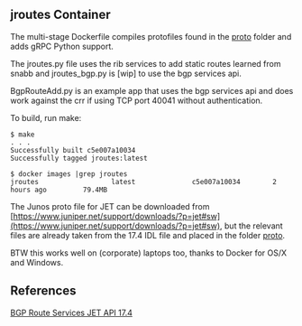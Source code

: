 ## jroutes Container

The multi-stage Dockerfile compiles protofiles found in the [proto](proto) folder and adds gRPC Python support.

The jroutes.py file uses the rib services to add static routes learned from snabb and jroutes_bgp.py is [wip] to use the bgp services api. 

BgpRouteAdd.py is an example app that uses the bgp services api and does work against the crr if using TCP port 40041 without authentication.

To build, run make:

```
$ make
. . .
Successfully built c5e007a10034
Successfully tagged jroutes:latest
```

```
$ docker images |grep jroutes
jroutes                  latest              c5e007a10034        2 hours ago         79.4MB
```

The Junos proto file for JET can be downloaded from [https://www.juniper.net/support/downloads/?p=jet#sw](https://www.juniper.net/support/downloads/?p=jet#sw), but the relevant files are already taken from the 17.4 IDL file and placed in the folder [proto](proto).

BTW this works well on (corporate) laptops too, thanks to Docker for OS/X and Windows.

## References

[BGP Route Services JET API 17.4](https://www.juniper.net/documentation/en_US/jet17.4/information-products/pathway-pages/bgp_route_service.html)
